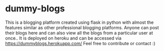 # dummy-blogs
This is a blogging platform created using flask in python with almost the features similar as other professional blogging platforms.
Anyone can post their blogs here and can also view all the blogs from a particular user at once..
It is deployed on heroku and can be accessed via https://dummyblogs.herokuapp.com/
Feel free to contribute or contact :)
